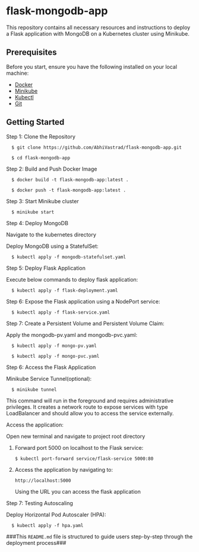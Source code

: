 # flask-mongodb-app

This repository contains all necessary resources and instructions to deploy a Flask application with MongoDB on a Kubernetes cluster using Minikube.

## Prerequisites

Before you start, ensure you have the following installed on your local machine:

- [Docker](https://docs.docker.com/get-docker/)
- [Minikube](https://minikube.sigs.k8s.io/docs/start/)
- [Kubectl](https://kubernetes.io/docs/tasks/tools/install-kubectl/)
- [Git](https://git-scm.com/book/en/v2/Getting-Started-Installing-Git)

## Getting Started

Step 1: Clone the Repository 

      $ git clone https://github.com/AbhiVastrad/flask-mongodb-app.git

      $ cd flask-mongodb-app

Step 2: Build and Push Docker Image

      $ docker build -t flask-mongodb-app:latest .

      $ docker push -t flask-mongodb-app:latest .

Step 3: Start Minikube cluster

      $ minikube start

Step 4: Deploy MongoDB

Navigate to the kubernetes directory

Deploy MongoDB using a StatefulSet:

      $ kubectl apply -f mongodb-statefulset.yaml

Step 5: Deploy Flask Application

 Execute below commands to deploy flask application:

      $ kubectl apply -f flask-deployment.yaml

Step 6: Expose the Flask application using a NodePort service:

      $ kubectl apply -f flask-service.yaml

Step 7: Create a Persistent Volume and Persistent Volume Claim:

   Apply the mongodb-pv.yaml and mongodb-pvc.yaml:

      $ kubectl apply -f mongo-pv.yaml

      $ kubectl apply -f mongo-pvc.yaml

Step 6: Access the Flask Application

Minikube Service Tunnel(optional):

      $ minikube tunnel

This command will run in the foreground and requires administrative privileges. It creates a network route to expose services with type LoadBalancer and should allow you to access the service externally.

Access the application:

  Open new terminal and navigate to project root directory 
  
  1. Forward port 5000 on localhost to the Flask service:

         $ kubectl port-forward service/flask-service 5000:80

  2. Access the application by navigating to:

         http://localhost:5000

     Using the URL you can access the flask application

Step 7: Testing Autoscaling

Deploy Horizontal Pod Autoscaler (HPA):

      $ kubectl apply -f hpa.yaml



###This `README.md` file is structured to guide users step-by-step through the deployment process###
